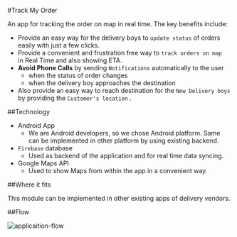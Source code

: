 #Track My Order

An app for tracking the order on map in real time. The key benefits include:

- Provide an easy way for the delivery boys to `update status` of orders easily with just a few clicks.
- Provide a convenient and frustration free way to `track orders on map ` in Real Time and also showing ETA.
- **Avoid Phone Calls** by sending `Notifications` automatically to the user
	- when the status of order changes
	- when the delivery boy approaches the destination
- Also provide an easy way to reach destination for the `New Delivery boys` by providing the `Customer's location` .

##Technology

- Android App
	- We are Android developers, so we chose Android platform. Same can be implemented in other platform by using existing backend.
- `Firebase` database
	- Used as backend of the application and for real time data syncing.
- Google Maps API
	- Used to show Maps from within the app in a convenient way.

##Where it fits

This module can be implemented in other existing apps of delivery vendors.

##Flow

![applicaition-flow](https://raw.githubusercontent.com/kalyandechiraju/track-my-order/master/ScreenShot2016-05-15.png)